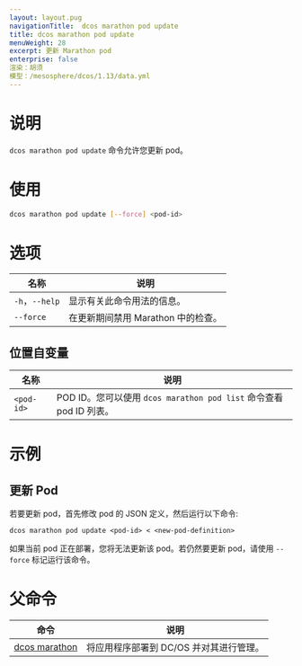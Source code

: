 ```yaml
---
layout: layout.pug
navigationTitle:  dcos marathon pod update
title: dcos marathon pod update
menuWeight: 28
excerpt: 更新 Marathon pod
enterprise: false
渲染：胡须
模型：/mesosphere/dcos/1.13/data.yml
---
```



# 说明
`dcos marathon pod update` 命令允许您更新 pod。

# 使用

```bash
dcos marathon pod update [--force] <pod-id>
```

# 选项

| 名称 | 说明 |
|---------|-------------|
| `-h`，`--help` | 显示有关此命令用法的信息。 |
| `--force` | 在更新期间禁用 Marathon 中的检查。|

## 位置自变量

| 名称 | 说明 |
|---------|-------------|
| `<pod-id>` | POD ID。您可以使用 `dcos marathon pod list` 命令查看 pod ID 列表。|



# 示例

## 更新 Pod
若要更新 pod，首先修改 pod 的 JSON 定义，然后运行以下命令:

```
dcos marathon pod update <pod-id> < <new-pod-definition>
```

如果当前 pod 正在部署，您将无法更新该 pod。若仍然要更新 pod，请使用 `--force` 标记运行该命令。

# 父命令

| 命令 | 说明 |
|---------|-------------|
| [dcos marathon](/mesosphere/dcos/1.13/cli/command-reference/dcos-marathon/) | 将应用程序部署到 DC/OS 并对其进行管理。|
